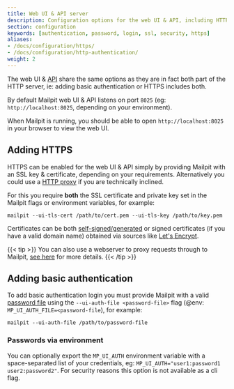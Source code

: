 ```yaml
---
title: Web UI & API server
description: Configuration options for the web UI & API, including HTTPS
section: configuration
keywords: [authentication, password, login, ssl, security, https]
aliases:
- /docs/configuration/https/
- /docs/configuration/http-authentication/
weight: 2
---
```


The web UI & [API](../../api-v1/) share the same options as they are in fact both part of the HTTP server, ie: adding basic authentication or HTTPS includes both. 

By default Mailpit web UI & API listens on port `8025` (eg: `http://localhost:8025`, depending on your environment).

When Mailpit is running, you should be able to open `http://localhost:8025` in your browser to view the web UI.

## Adding HTTPS

HTTPS can be enabled for the web UI & API simply by providing Mailpit with an SSL key & certificate, depending on your requirements. Alternatively you could use a [HTTP proxy](../proxy/) if you are technically inclined.

For this you require **both** the SSL certificate and private key set in the Mailpit flags or environment variables, for example:

```shell
mailpit --ui-tls-cert /path/to/cert.pem --ui-tls-key /path/to/key.pem 
```

Certificates can be both [self-signed/generated](../certificates/) or signed certificates (if you have a valid domain name) obtained via sources like [Let's Encrypt](https://letsencrypt.org/).

{{< tip >}}
You can also use a webserver to proxy requests through to Mailpit, [see here](../proxy/) for more details.
{{< /tip >}}


## Adding basic authentication

To add basic authentication login you must provide Mailpit with a valid [password file](../passwords/) using the `--ui-auth-file <password-file>` flag (@env: `MP_UI_AUTH_FILE=<password-file`), for example:


```shell
mailpit --ui-auth-file /path/to/password-file
```

### Passwords via environment

You can optionally export the `MP_UI_AUTH` environment variable with a space-separated list of your credentials, eg: `MP_UI_AUTH="user1:password1 user2:password2"`. For security reasons this option is not available as a cli flag.
